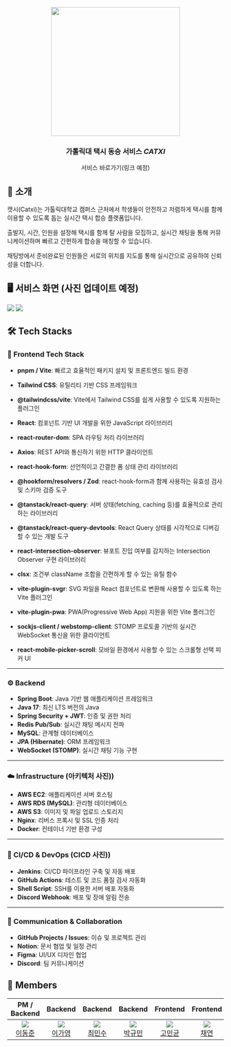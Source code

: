 <div align="center">
<img src="https://cdn.discordapp.com/attachments/1347419441855467584/1382918307140862093/IMG_3913.png?ex=687eff89&is=687dae09&hm=6b9ab85159a42e938596b52f5aece13268ddd15617d60fbe8ea636c434168c82" width="300" />

### 가톨릭대 택시 동승 서비스 *CATXI*
서비스 바로가기(링크 예정)
</div>

## 🚕 소개

캣시(Catxi)는 가톨릭대학교 캠퍼스 근처에서 학생들이 안전하고 저렴하게 택시를 함께 이용할 수 있도록 돕는 실시간 택시 합승 플랫폼입니다.

출발지, 시간, 인원을 설정해 택시를 함께 탈 사람을 모집하고, 실시간 채팅을 통해 커뮤니케이션하며 빠르고 간편하게 합승을 매칭할 수 있습니다.

채팅방에서 준비완료된 인원들은 서로의 위치를 지도를 통해 실시간으로 공유하여 신뢰성을 더합니다.

## 🖥 서비스 화면 (사진 업데이트 예정)

<img src="https://cdn.discordapp.com/attachments/1347419441855467584/1384583858615357490/image.png?ex=687f1ff4&is=687dce74&hm=c3b9e41b6f449296df96277b5ffe35f1ce86b4e92f6a0a9545860d1e7fe2f4dd&" />
<img src ="https://cdn.discordapp.com/attachments/1347419441855467584/1384583869906288811/image.png?ex=687f1ff6&is=687dce76&hm=f76927315ed01ff39a8fb264c0a902a7368e414144cce6269c4ddd53ebc8a019&" />


## 🛠 Tech Stacks

### 🎨 Frontend Tech Stack

- **pnpm / Vite**: 빠르고 효율적인 패키지 설치 및 프론트엔드 빌드 환경
- **Tailwind CSS**: 유틸리티 기반 CSS 프레임워크
- **@tailwindcss/vite**: Vite에서 Tailwind CSS를 쉽게 사용할 수 있도록 지원하는 플러그인

- **React**: 컴포넌트 기반 UI 개발을 위한 JavaScript 라이브러리
- **react-router-dom**: SPA 라우팅 처리 라이브러리

- **Axios**: REST API와 통신하기 위한 HTTP 클라이언트

- **react-hook-form**: 선언적이고 간결한 폼 상태 관리 라이브러리
- **@hookform/resolvers / Zod**: react-hook-form과 함께 사용하는 유효성 검사 및 스키마 검증 도구

- **@tanstack/react-query**: 서버 상태(fetching, caching 등)를 효율적으로 관리하는 라이브러리
- **@tanstack/react-query-devtools**: React Query 상태를 시각적으로 디버깅할 수 있는 개발 도구

- **react-intersection-observer**: 뷰포트 진입 여부를 감지하는 Intersection Observer 구현 라이브러리

- **clsx**: 조건부 className 조합을 간편하게 할 수 있는 유틸 함수

- **vite-plugin-svgr**: SVG 파일을 React 컴포넌트로 변환해 사용할 수 있도록 하는 Vite 플러그인

- **vite-plugin-pwa**: PWA(Progressive Web App) 지원을 위한 Vite 플러그인

- **sockjs-client / webstomp-client**: STOMP 프로토콜 기반의 실시간 WebSocket 통신을 위한 클라이언트

- **react-mobile-picker-scroll**: 모바일 환경에서 사용할 수 있는 스크롤형 선택 피커 UI


---

### ⚙️ Backend

- **Spring Boot**: Java 기반 웹 애플리케이션 프레임워크
- **Java 17**: 최신 LTS 버전의 Java
- **Spring Security + JWT**: 인증 및 권한 처리
- **Redis Pub/Sub**: 실시간 채팅 메시지 전파
- **MySQL**: 관계형 데이터베이스
- **JPA (Hibernate)**: ORM 프레임워크
- **WebSocket (STOMP)**: 실시간 채팅 기능 구현

---

### ☁️ Infrastructure (아키텍처 사진))

- **AWS EC2**: 애플리케이션 서버 호스팅
- **AWS RDS (MySQL)**: 관리형 데이터베이스
- **AWS S3**: 이미지 및 파일 업로드 스토리지
- **Nginx**: 리버스 프록시 및 SSL 인증 처리
- **Docker**: 컨테이너 기반 환경 구성

---

### 🔁 CI/CD & DevOps (CICD 사진))

- **Jenkins**: CI/CD 파이프라인 구축 및 자동 배포
- **GitHub Actions**: 테스트 및 코드 품질 검사 자동화
- **Shell Script**: SSH를 이용한 서버 배포 자동화
- **Discord Webhook**: 배포 및 장애 알림 전송

---

### 💬 Communication & Collaboration

- **GitHub Projects / Issues**: 이슈 및 프로젝트 관리
- **Notion**: 문서 협업 및 일정 관리
- **Figma**: UI/UX 디자인 협업
- **Discord**: 팀 커뮤니케이션



## 👥 Members

| PM / Backend | Backend | Backend | Backend | Frontend | Frontend | Designer |
|:------------:|:-------:|:-------:|:-------:|:--------:|:--------:|:--------:|
| ![](https://avatars.githubusercontent.com/u/164463609?v=4&s=120)<br> [이동준](https://github.com/dongjune8931) | ![](https://avatars.githubusercontent.com/u/155940734?v=4&s=120) <br> [이가영](https://github.com/LGY010011) | ![](https://avatars.githubusercontent.com/u/162654709?v=4&s=120) <br> [최민수](https://github.com/CMIN-SU) | ![](https://avatars.githubusercontent.com/u/150355097?v=4&s=120) <br> [박규민](https://github.com/FrontHeadlock) | ![](https://avatars.githubusercontent.com/u/97932282?v=4&s=120) <br> [고민균](https://github.com/miinnne) | ![](https://avatars.githubusercontent.com/u/96588957?v=4&s=120) <br> [채연](https://github.com/lwittyl) | ![]() <br> 이서연 |




<!--

**Here are some ideas to get you started:**

🙋‍♀️ A short introduction - what is your organization all about?
🌈 Contribution guidelines - how can the community get involved?
👩‍💻 Useful resources - where can the community find your docs? Is there anything else the community should know?
🍿 Fun facts - what does your team eat for breakfast?
🧙 Remember, you can do mighty things with the power of [Markdown](https://docs.github.com/github/writing-on-github/getting-started-with-writing-and-formatting-on-github/basic-writing-and-formatting-syntax)
-->

